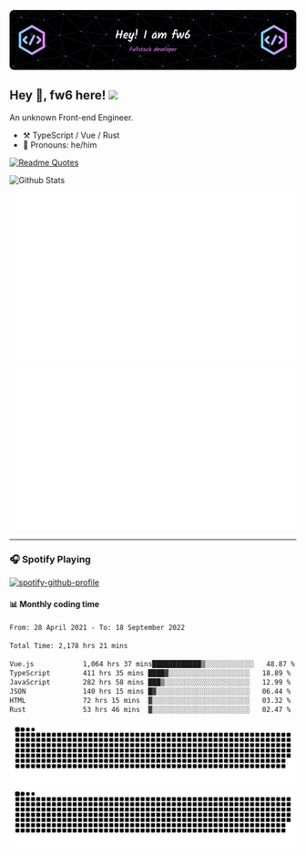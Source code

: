![Header](github-header-image.png)

## Hey 👋, fw6 here! <img src="https://github.githubassets.com/images/mona-whisper.gif" height="24" />


An unknown Front-end Engineer.

-   :hammer_and_pick: TypeScript / Vue / Rust
-   :man: Pronouns: he/him


[![Readme Quotes](https://quotes-github-readme.vercel.app/api?type=horizontal&theme=algolia)](https://github.com/piyushsuthar/github-readme-quotes)



![Github Stats](https://github-readme-stats.vercel.app/api?username=fw6&bg_color=30,e96443,904e95&title_color=fff&text_color=fff)

![](https://raw.githubusercontent.com/fw6/github-stats-transparent/output/generated/overview.svg)
![](https://raw.githubusercontent.com/fw6/github-stats-transparent/output/generated/languages.svg)


---

### 🎧 Spotify Playing

<!-- ![spotify-github-profile](/img/default.svg) -->

[![spotify-github-profile](https://spotify-github-profile.vercel.app/api/view?uid=r6wn4hdvypv0lkzyrj0e0pjct&cover_image=true&theme=default&bar_color=53b14f&bar_color_cover=true)](https://github.com/kittinan/spotify-github-profile)
#### :bar_chart: Monthly coding time

<!--START_SECTION:waka-->

```text
From: 28 April 2021 - To: 18 September 2022

Total Time: 2,178 hrs 21 mins

Vue.js            1,064 hrs 37 mins████████████▒░░░░░░░░░░░░   48.87 %
TypeScript        411 hrs 35 mins ████▓░░░░░░░░░░░░░░░░░░░░   18.89 %
JavaScript        282 hrs 58 mins ███▒░░░░░░░░░░░░░░░░░░░░░   12.99 %
JSON              140 hrs 15 mins █▓░░░░░░░░░░░░░░░░░░░░░░░   06.44 %
HTML              72 hrs 15 mins  ▓░░░░░░░░░░░░░░░░░░░░░░░░   03.32 %
Rust              53 hrs 46 mins  ▓░░░░░░░░░░░░░░░░░░░░░░░░   02.47 %
```

<!--END_SECTION:waka-->




![github contribution grid snake animation](https://raw.githubusercontent.com/platane/platane/output/github-contribution-grid-snake-dark.svg#gh-dark-mode-only)![github contribution grid snake animation](https://raw.githubusercontent.com/platane/platane/output/github-contribution-grid-snake.svg#gh-light-mode-only)
